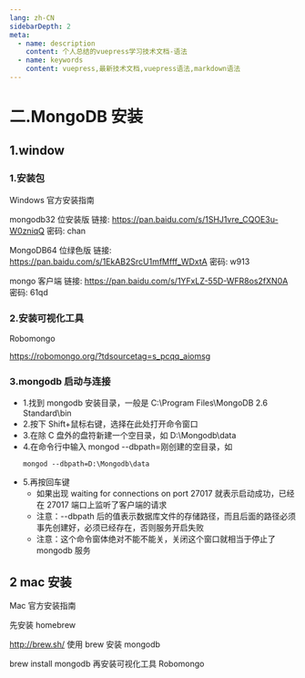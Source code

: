 ```yaml
---
lang: zh-CN
sidebarDepth: 2
meta:
  - name: description
    content: 个人总结的vuepress学习技术文档-语法
  - name: keywords
    content: vuepress,最新技术文档,vuepress语法,markdown语法
---
```


# 二.MongoDB 安装

## 1.window

### 1.安装包

Windows 官方安装指南

mongodb32 位安装版 链接: https://pan.baidu.com/s/1SHJ1vre_CQOE3u-W0zniqQ 密码: chan

MongoDB64 位绿色版 链接: https://pan.baidu.com/s/1EkAB2SrcU1mfMfff_WDxtA 密码: w913

mongo 客户端 链接: https://pan.baidu.com/s/1YFxLZ-55D-WFR8os2fXN0A 密码: 61qd

### 2.安装可视化工具

Robomongo

https://robomongo.org/?tdsourcetag=s_pcqq_aiomsg

### 3.mongodb 启动与连接

- 1.找到 mongodb 安装目录，一般是 C:\Program Files\MongoDB 2.6 Standard\bin
- 2.按下 Shift+鼠标右键，选择在此处打开命令窗口
- 3.在除 C 盘外的盘符新建一个空目录，如 D:\Mongodb\data
- 4.在命令行中输入 mongod --dbpath=刚创建的空目录，如
  ```
  mongod --dbpath=D:\Mongodb\data
  ```
- 5.再按回车键
  - 如果出现 waiting for connections on port 27017 就表示启动成功，已经在 27017 端口上监听了客户端的请求
  - 注意：--dbpath 后的值表示数据库文件的存储路径，而且后面的路径必须事先创建好，必须已经存在，否则服务开启失败
  - 注意：这个命令窗体绝对不能不能关，关闭这个窗口就相当于停止了 mongodb 服务

## 2 mac 安装

Mac 官方安装指南

先安装 homebrew

http://brew.sh/
使用 brew 安装 mongodb

brew install mongodb
再安装可视化工具 Robomongo
